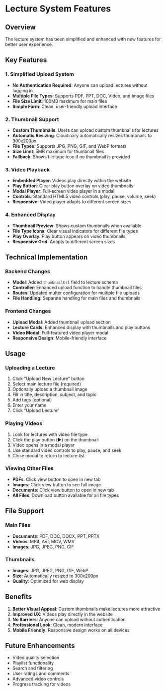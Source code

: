 # Lecture System Features

## Overview
The lecture system has been simplified and enhanced with new features for better user experience.

## Key Features

### 1. Simplified Upload System
- **No Authentication Required**: Anyone can upload lectures without logging in
- **Multiple File Types**: Supports PDF, PPT, DOC, Video, and Image files
- **File Size Limit**: 100MB maximum for main files
- **Simple Form**: Clean, user-friendly upload interface

### 2. Thumbnail Support
- **Custom Thumbnails**: Users can upload custom thumbnails for lectures
- **Automatic Resizing**: Cloudinary automatically resizes thumbnails to 300x200px
- **File Types**: Supports JPG, PNG, GIF, and WebP formats
- **Size Limit**: 5MB maximum for thumbnail files
- **Fallback**: Shows file type icon if no thumbnail is provided

### 3. Video Playback
- **Embedded Player**: Videos play directly within the website
- **Play Button**: Clear play button overlay on video thumbnails
- **Modal Player**: Full-screen video player in a modal
- **Controls**: Standard HTML5 video controls (play, pause, volume, seek)
- **Responsive**: Video player adapts to different screen sizes

### 4. Enhanced Display
- **Thumbnail Preview**: Shows custom thumbnails when available
- **File Type Icons**: Clear visual indicators for different file types
- **Play Overlay**: Play button appears on video thumbnails
- **Responsive Grid**: Adapts to different screen sizes

## Technical Implementation

### Backend Changes
- **Model**: Added `thumbnailUrl` field to lecture schema
- **Controller**: Enhanced upload function to handle thumbnail files
- **Routes**: Updated multer configuration for multiple file uploads
- **File Handling**: Separate handling for main files and thumbnails

### Frontend Changes
- **Upload Modal**: Added thumbnail upload section
- **Lecture Cards**: Enhanced display with thumbnails and play buttons
- **Video Modal**: Full-featured video player modal
- **Responsive Design**: Mobile-friendly interface

## Usage

### Uploading a Lecture
1. Click "Upload New Lecture" button
2. Select main lecture file (required)
3. Optionally upload a thumbnail image
4. Fill in title, description, subject, and topic
5. Add tags (optional)
6. Enter your name
7. Click "Upload Lecture"

### Playing Videos
1. Look for lectures with video file type
2. Click the play button (▶️) on the thumbnail
3. Video opens in a modal player
4. Use standard video controls to play, pause, and seek
5. Close modal to return to lecture list

### Viewing Other Files
- **PDFs**: Click view button to open in new tab
- **Images**: Click view button to see full image
- **Documents**: Click view button to open in new tab
- **All Files**: Download button available for all file types

## File Support

### Main Files
- **Documents**: PDF, DOC, DOCX, PPT, PPTX
- **Videos**: MP4, AVI, MOV, WMV
- **Images**: JPG, JPEG, PNG, GIF

### Thumbnails
- **Images**: JPG, JPEG, PNG, GIF, WebP
- **Size**: Automatically resized to 300x200px
- **Quality**: Optimized for web display

## Benefits

1. **Better Visual Appeal**: Custom thumbnails make lectures more attractive
2. **Improved UX**: Videos play directly in the website
3. **No Barriers**: Anyone can upload without authentication
4. **Professional Look**: Clean, modern interface
5. **Mobile Friendly**: Responsive design works on all devices

## Future Enhancements

- Video quality selection
- Playlist functionality
- Search and filtering
- User ratings and comments
- Advanced video controls
- Progress tracking for videos
